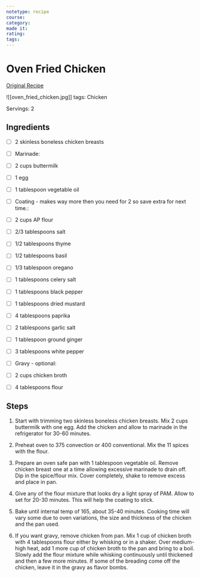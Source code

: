 ```yaml
---
notetype: recipe
course:
category:
made it:
rating:
tags:
---
```

# Oven Fried Chicken

[Original Recipe](https://www.101cookingfortwo.com/kfc-oven-fried-chicken)

![[oven_fried_chicken.jpg]]
tags: Chicken

Servings: 2

## Ingredients
- [ ] 2 skinless boneless chicken breasts- [ ] Marinade:- [ ] 2 cups buttermilk- [ ] 1 egg- [ ] 1 tablespoon vegetable oil- [ ] Coating - makes way more then you need for 2 so save extra for next time.:- [ ] 2 cups AP flour- [ ] 2/3 tablespoons salt- [ ] 1/2 tablespoons thyme- [ ] 1/2 tablespoons basil- [ ] 1/3 tablespoon oregano- [ ] 1 tablespoons celery salt- [ ] 1 tablespoons black pepper- [ ] 1 tablespoons dried mustard- [ ] 4 tablespoons paprika- [ ] 2 tablespoons garlic salt- [ ] 1 tablespoon ground ginger- [ ] 3 tablespoons white pepper- [ ] Gravy - optional:- [ ] 2 cups chicken broth- [ ] 4 tablespoons flour

## Steps
1) Start with trimming two skinless boneless chicken breasts. Mix 2 cups buttermilk with one egg. Add the chicken and allow to marinade in the refrigerator for 30-60 minutes.

2) Preheat oven to 375 convection or 400 conventional. Mix the 11 spices with the flour.

3) Prepare an oven safe pan with 1 tablespoon vegetable oil. Remove chicken breast one at a time allowing excessive marinade to drain off. Dip in the spice/flour mix. Cover completely, shake to remove excess and place in pan.

4) Give any of the flour mixture that looks dry a light spray of PAM. Allow to set for 20-30 minutes. This will help the coating to stick.

5) Bake until internal temp of 165, about 35-40 minutes. Cooking time will vary some due to oven variations, the size and thickness of the chicken and the pan used.

6) If you want gravy, remove chicken from pan. Mix 1 cup of chicken broth with 4 tablespoons flour either by whisking or in a shaker. Over medium-high heat, add 1 more cup of chicken broth to the pan and bring to a boil. Slowly add the flour mixture while whisking continuously until thickened and then a few more minutes. If some of the breading come off the chicken, leave it in the gravy as flavor bombs.

